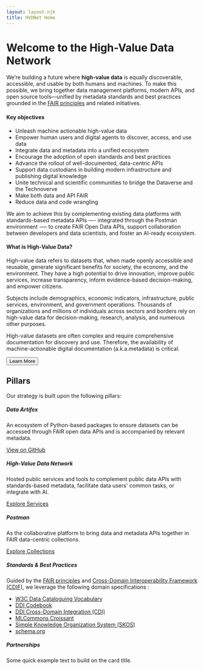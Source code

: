```yaml
---
layout: layout.njk
title: HVDNet Home
---
```


<div class="p-5 mb-4 bg-primary rounded-5 text-white" style="background-image: url('/assets/img/hvdnet_hero_bg.jpg');">
  <div class="container-fluid py-5">
    <h1 class="display-5 fw-bold">Welcome to the High-Value Data Network</h1>
    <p class="col-md-8 fs-4">
    We’re building a future where <b>high-value data</b> is equally discoverable, accessible, and usable by both humans and machines. To make this possible, we bring together data management platforms, modern APIs, and open source tools—unified by metadata standards and best practices grounded in the <a href="https://www.go-fair.org/fair-principles/" target="_blank">FAIR principles</a> and related initiatives.
    </p>
  </div>
</div>

<div class="row mb-4">
  <div class="col-md-6 d-flex">
    <div class="card text-white bg-primary mb-3 w-100 h-100 d-flex flex-column">
      <div class="card-body flex-grow-1">
        <h4 class="card-title">Key objectives</h5>
        <ul>
          <li>Unleash machine actionable high-value data</li>
          <li>Empower human users and digital agents to discover, access, and use data</li>
          <li>Integrate data and metadata into a unified ecosystem</li>
          <li>Encourage the adoption of open standards and best practices</li>
          <li>Advance the rollout of well-documented, data-centric APIs</li>
          <li>Support data custodians in building modern infrastructure and publishing digital knowledge</li>
          <li>Unite technical and scientific communities to bridge the Dataverse and the Technoverve</li>
          <li>Make both data and API FAIR</li>
          <li>Reduce data and code wrangling</li>
        </ul>
        <p>We aim to achieve this by complementing existing data platforms with standards-based metadata APIs —- integrated through the Postman environment -— to create FAIR Open Data APIs, support collaboration between developers and data scientists, and foster an AI-ready ecosystem.</p>
      </div>
    </div>
  </div>
  <div class="col-md-6 d-flex">
    <div class="card text-white bg-primary mb-3 w-100 h-100 d-flex flex-column">
      <div class="card-body flex-grow-1">
        <h4 class="card-title">What is High-Value Data?</h5>
        <p class="card-text">High-value data refers to datasets that, when made openly accessible and reusable, generate significant benefits for society, the economy, and the environment. They have a high potential to drive innovation, improve public services, increase transparency, inform evidence-based decision-making, and empower citizens. </p>
        <p>Subjects include demographics, economic indicators, infrastructure, public services, environment, and government operations. Thousands of organizations and millions of individuals across sectors and borders rely on high-value data for decision-making, research, analysis, and numerous other purposes.</p>
        <p>High-value datasets are often complex and require comprehensive documentation for discovery and use. Therefore, the availability of machine-actionable digital documentation (a.k.a.metadata) is critical.</p>
        <button class="btn btn-primary btn-sm" type="button">Learn More</button>
      </div>
    </div>
  </div>
</div>


## Pillars

Our strategy is built upon the following pillars:

<div class="row mb-4">
  <div class="col-md-4 d-flex">
    <div class="card text-white bg-primary mb-3 w-100 h-100 d-flex flex-column">
      <div class="card-body flex-grow-1">
        <h5 class="card-title">Data Artifex</h5>
        <p class="card-text">An ecosystem of Python-based packages to ensure datasets can be accessed through FAIR open data APIs and is accompanied by relevant metadata.</p>
      </div>
      <div class="card-footer bg-transparent text-center">
        <a href="https://github.com/dataartifex"
          target="_blank"
          rel="noopener noreferrer"
          class="btn btn-primary btn-sm">
          View on GitHub
        </a>
      </div>
    </div>
  </div>
  <div class="col-md-4 d-flex">
    <div class="card text-white bg-primary mb-3 w-100 h-100 d-flex flex-column">
      <div class="card-body flex-grow-1">
        <h5 class="card-title">High-Value Data Network</h5>
        <p class="card-text">Hosted public services and tools to complement public data APIs with standards-based metadata, facilitate data users' common tasks, or integrate with AI.</p>
      </div>
      <div class="card-footer bg-transparent text-center">
        <a href="/services"
          target="_blank"
          rel="noopener noreferrer"
          class="btn btn-primary btn-sm">
          Explore Services
        </a>
      </div>
    </div>
  </div>
  <div class="col-md-4 d-flex">
    <div class="card text-white bg-primary mb-3 w-100 h-100 d-flex flex-column">
      <div class="card-body flex-grow-1">
        <h5 class="card-title">Postman</h5>
        <p class="card-text">As the collaborative platform to bring data and metadata APIs together in FAIR data-centric collections.</p>
      </div>
      <div class="card-footer bg-transparent text-center">
        <a href="/services"
          target="_blank"
          rel="noopener noreferrer"
          class="btn btn-primary btn-sm">
          Explore Collections
        </a>
      </div>
    </div>
    </div>
  </div>
</div>

<div class="row">
  <div class="col-md-6">
    <div class="card text-white bg-primary mb-3">
      <div class="card-body">
        <h5 class="card-title">Standards & Best Practices</h5>
        <p class="card-text">
          Guided by the <a href="https://www.go-fair.org/fair-principles/" target="_blank">FAIR principles</a> and <a href="https://cdif.codata.org" target="_blank">Cross-Domain Interoperability Framework (CDIF)</a>, we leverage the following domain specifications :
          <ul>
            <li><a href="https://www.w3.org/TR/vocab-dcat-3/" target="_blank">W3C Data Cataloguing Vocabulary</a></li>
            <li><a href="https://ddialliance.org/ddi-codebook" target="_blank">DDI Codebook</a></li>
            <li><a href="https://ddialliance.org/ddi-cdi" target="_blank">DDI Cross-Domain Integration (CDI)</a></li>
            <li><a href="" target="_blank">MLCommons Croissant</a></li>
            <li><a href="https://www.w3.org/2004/02/skos/" target="_blank">Simple Knowledge Organization System (SKOS)</a></li>
            <li><a href="https://www.schema.org" target="_blank">schema.org</a></li>
          </ul>
        </p>
      </div>
    </div>
  </div>
  <div class="col-md-6">
    <div class="card text-white bg-primary mb-3">
      <div class="card-body">
        <h5 class="card-title">Partnerships</h5>
        <p class="card-text">Some quick example text to build on the card title.</p>
      </div>
    </div>
  </div>
</div>


